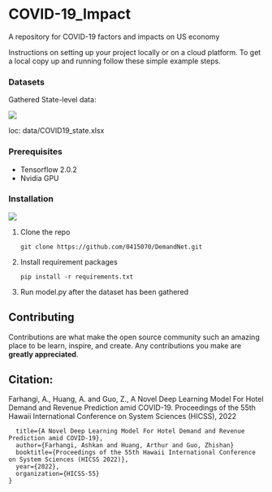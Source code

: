 # COVID-19_Impact
A repository for COVID-19 factors and impacts on US economy

Instructions on setting up your project locally or on a cloud platform. To get a local copy up and running follow these simple example steps.

### Datasets

Gathered State-level data: 

![](https://github.com/0415070/DemandNet/blob/master/visualization/state-level-data.png)


loc: data/COVID19_state.xlsx


### Prerequisites

- Tensorflow 2.0.2
- Nvidia GPU 


### Installation

![](https://github.com/0415070/DemandNet/blob/master/visualization/heat-map.png)


1. Clone the repo

   ```
   git clone https://github.com/0415070/DemandNet.git
   ```

2. Install requirement packages

   ```
   pip install -r requirements.txt
   ```

4. Run model.py after the dataset has been gathered  


## Contributing

Contributions are what make the open source community such an amazing place to be learn, inspire, and create. Any contributions you make are **greatly appreciated**.


## Citation:

Farhangi, A., Huang, A. and Guo, Z., A Novel Deep Learning Model For Hotel Demand and Revenue Prediction amid COVID-19. Proceedings of the 55th Hawaii International Conference on System Sciences (HICSS), 2022

```@article{farhanginovel,
  title={A Novel Deep Learning Model For Hotel Demand and Revenue Prediction amid COVID-19},
  author={Farhangi, Ashkan and Huang, Arthur and Guo, Zhishan}
  booktitle={Proceedings of the 55th Hawaii International Conference on System Sciences (HICSS 2022)},
  year={2022},
  organization={HICSS-55}
}
